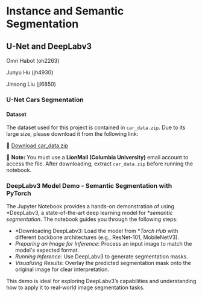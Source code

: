 # **Instance and Semantic Segmentation**

## U-Net and DeepLabv3

Omri Habot (oh2263)

Junyu Hu (jh4930) 

Jinsong Liu (jl6850) 

### U-Net Cars Segmentation

#### Dataset
 The dataset used for this project is contained in `car_data.zip`. Due to its large size, please download it from the following link: 

🔗 [Download car_data.zip](https://drive.google.com/file/d/11_LVaBJaPL9To7xIP3yuijC22Hib56Q-/view?usp=sharing) 

📌 **Note:** You must use a **LionMail (Columbia University)** email account to access the file. After downloading, extract `car_data.zip` before running the notebook.

### DeepLabv3 Model Demo - Semantic Segmentation with PyTorch

The Jupyter Notebook provides a hands-on demonstration of using *DeepLabv3, a state-of-the-art deep learning model for **semantic segmentation*. The notebook guides you through the following steps:

- *Downloading DeepLabv3: Load the model from **Torch Hub* with different backbone architectures (e.g., ResNet-101, MobileNetV3).
- *Preparing an Image for Inference*: Process an input image to match the model's expected format.
- *Running Inference*: Use DeepLabv3 to generate segmentation masks.
- *Visualizing Results*: Overlay the predicted segmentation mask onto the original image for clear interpretation.

This demo is ideal for exploring DeepLabv3’s capabilities and understanding how to apply it to real-world image segmentation tasks.
